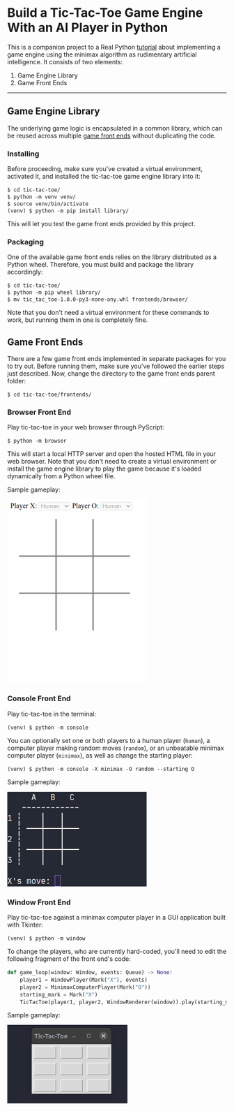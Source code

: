 # Build a Tic-Tac-Toe Game Engine With an AI Player in Python

This is a companion project to a Real Python [tutorial](https://realpython.com/tic-tac-toe-ai-python/) about implementing a game engine using the minimax algorithm as rudimentary artificial intelligence. It consists of two elements:

1. Game Engine Library
2. Game Front Ends

---

## Game Engine Library

The underlying game logic is encapsulated in a common library, which can be reused across multiple [game front ends](#game-front-ends) without duplicating the code.

### Installing

Before proceeding, make sure you've created a virtual environment, activated it, and installed the tic-tac-toe game engine library into it:

```shell
$ cd tic-tac-toe/
$ python -m venv venv/
$ source venv/bin/activate
(venv) $ python -m pip install library/
```

This will let you test the game front ends provided by this project.

### Packaging

One of the available game front ends relies on the library distributed as a Python wheel. Therefore, you must build and package the library accordingly:

```shell
$ cd tic-tac-toe/
$ python -m pip wheel library/
$ mv tic_tac_toe-1.0.0-py3-none-any.whl frontends/browser/
```

Note that you don't need a virtual environment for these commands to work, but running them in one is completely fine.

## Game Front Ends

There are a few game front ends implemented in separate packages for you to try out. Before running them, make sure you've followed the earlier steps just described. Now, change the directory to the game front ends parent folder:

```shell
$ cd tic-tac-toe/frontends/
```

### Browser Front End

Play tic-tac-toe in your web browser through PyScript:

```shell
$ python -m browser
```

This will start a local HTTP server and open the hosted HTML file in your web browser. Note that you don't need to create a virtual environment or install the game engine library to play the game because it's loaded dynamically from a Python wheel file.

Sample gameplay:

![](docs/browser.gif)

### Console Front End

Play tic-tac-toe in the terminal:

```shell
(venv) $ python -m console
```

You can optionally set one or both players to a human player (`human`), a computer player making random moves (`random`), or an unbeatable minimax computer player (`minimax`), as well as change the starting player:

```shell
(venv) $ python -m console -X minimax -O random --starting O
```

Sample gameplay:

![](docs/console.gif)

### Window Front End

Play tic-tac-toe against a minimax computer player in a GUI application built with Tkinter:

```shell
(venv) $ python -m window
```

To change the players, who are currently hard-coded, you'll need to edit the following fragment of the front end's code:

```python
def game_loop(window: Window, events: Queue) -> None:
    player1 = WindowPlayer(Mark("X"), events)
    player2 = MinimaxComputerPlayer(Mark("O"))
    starting_mark = Mark("X")
    TicTacToe(player1, player2, WindowRenderer(window)).play(starting_mark)
```

Sample gameplay:

![](docs/window.gif)
